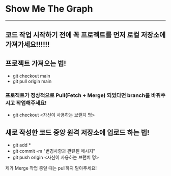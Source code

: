 # Show Me The Graph
---

## 코드 작업 시작하기 전에 꼭 프로젝트를 먼저 로컬 저장소에 가져가세요!!!!!!

## 프로젝트 가져오는 법!
+ git checkout main
+ git pull origin main

### 프로젝트가 정상적으로 Pull(Fetch + Merge) 되었다면 branch를 바꿔주시고 작업해주세요!
+ git checkout <자신이 사용하는 브랜치 명>

## 새로 작성한 코드 중앙 원격 저장소에 업로드 하는 법!
+ git add *
+ git commit -m "변경사항과 관련된 메시지"
+ git push origin <자신이 사용하는 브랜치 명>

제가 Merge 작업 중일 때는 pull하지 말아주세요!
